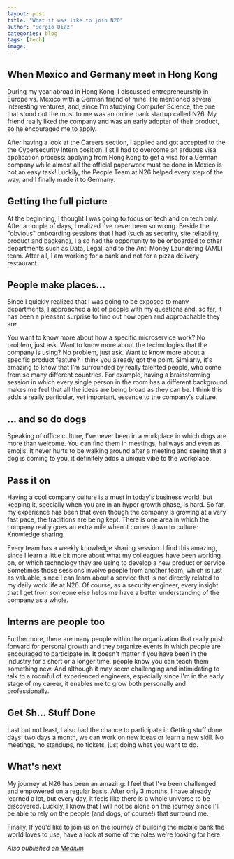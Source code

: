 ```yaml
---
layout: post
title: "What it was like to join N26"
author: "Sergio Diaz"
categories: blog
tags: [tech]
image:
---
```


## When Mexico and Germany meet in Hong Kong
During my year abroad in Hong Kong, I discussed entrepreneurship in Europe vs. Mexico with a German friend of mine. He mentioned several interesting ventures, and, since I'm studying Computer Science, the one that stood out the most to me was an online bank startup called N26. My friend really liked the company and was an early adopter of their product, so he encouraged me to apply.

After having a look at the Careers section, I applied and got accepted to the the Cybersecurity Intern position. I still had to overcome an arduous visa application process: applying from Hong Kong to get a visa for a German company while almost all the official paperwork must be done in Mexico is not an easy task! Luckily, the People Team at N26 helped every step of the way, and I finally made it to Germany.

## Getting the full picture
At the beginning, I thought I was going to focus on tech and on tech only. After a couple of days, I realized I've never been so wrong. Beside the "obvious" onboarding sessions that I had (such as security, site reliability, product and backend), I also had the opportunity to be onboarded to other departments such as Data, Legal, and to the Anti Money Laundering (AML) team. After all, I am working for a bank and not for a pizza delivery restaurant.

## People make places...
Since I quickly realized that I was going to be exposed to many departments, I approached a lot of people with my questions and, so far, it has been a pleasant surprise to find out how open and approachable they are.

You want to know more about how a specific microservice work? No problem, just ask. Want to know more about the technologies that the company is using? No problem, just ask. Want to know more about a specific product feature? I think you already got the point. Similarly, it's amazing to know that I'm surrounded by really talented people, who come from so many different countries. For example, having a brainstorming session in which every single person in the room has a different background makes me feel that all the ideas are being broad as they can be. I think this adds a really particular, yet important, essence to the company's culture.

## … and so do dogs
Speaking of office culture, I've never been in a workplace in which dogs are more than welcome. You can find them in meetings, hallways and even as emojis. It never hurts to be walking around after a meeting and seeing that a dog is coming to you, it definitely adds a unique vibe to the workplace.

## Pass it on
Having a cool company culture is a must in today's business world, but keeping it, specially when you are in an hyper growth phase, is hard. So far, my experience has been that even though the company is growing at a very fast pace, the traditions are being kept. There is one area in which the company really goes an extra mile when it comes down to culture: Knowledge sharing.

Every team has a weekly knowledge sharing session. I find this amazing, since I learn a little bit more about what my colleagues have been working on, or which technology they are using to develop a new product or service. Sometimes those sessions involve people from another team, which is just as valuable, since I can learn about a service that is not directly related to my daily work life at N26. Of course, as a security engineer, every insight that I get from someone else helps me have a better understanding of the company as a whole.

## Interns are people too
Furthermore, there are many people within the organization that really push forward for personal growth and they organize events in which people are encouraged to participate in. It doesn't matter if you have been in the industry for a short or a longer time, people know you can teach them something new. And although it may seem challenging and intimidating to talk to a roomful of experienced engineers, especially since I'm in the early stage of my career, it enables me to grow both personally and professionally.

## Get Sh… Stuff Done
Last but not least, I also had the chance to participate in Getting stuff done days: two days a month, we can work on new ideas or learn a new skill. No meetings, no standups, no tickets, just doing what you want to do.

## What's next
My journey at N26 has been an amazing: I feel that I've been challenged and empowered on a regular basis. After only 3 months, I have already learned a lot, but every day, it feels like there is a whole universe to be discovered. Luckily, I know that I will not be alone on this journey since I'll be able to rely on the people (and dogs, of course!) that surround me.

Finally, If you'd like to join us on the journey of building the mobile bank the world loves to use, have a look at some of the roles we're looking for here.

*Also published on [Medium](https://medium.com/insiden26/what-it-was-like-to-join-n26-abad7b072e25)*
